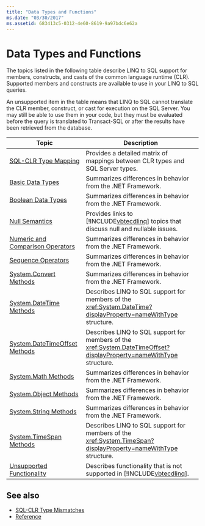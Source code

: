 ```yaml
---
title: "Data Types and Functions"
ms.date: "03/30/2017"
ms.assetid: 683413c5-0312-4e60-8619-9a97bdc6e62a
---
```

# Data Types and Functions
The topics listed in the following table describe LINQ to SQL support for members, constructs, and casts of the common language runtime (CLR). Supported members and constructs are available to use in your LINQ to SQL queries.  
  
 An unsupported item in the table means that LINQ to SQL cannot translate the CLR member, construct, or cast for execution on the SQL Server. You may still be able to use them in your code, but they must be evaluated before the query is translated to Transact-SQL or after the results have been retrieved from the database.  
  
|Topic|Description|  
|-----------|-----------------|  
|[SQL-CLR Type Mapping](sql-clr-type-mapping.md)|Provides a detailed matrix of mappings between CLR types and SQL Server types.|  
|[Basic Data Types](basic-data-types.md)|Summarizes differences in behavior from the .NET Framework.|  
|[Boolean Data Types](boolean-data-types.md)|Summarizes differences in behavior from the .NET Framework.|  
|[Null Semantics](null-semantics.md)|Provides links to [!INCLUDE[vbtecdlinq](../../../../../../includes/vbtecdlinq-md.md)] topics that discuss null and nullable issues.|  
|[Numeric and Comparison Operators](numeric-and-comparison-operators.md)|Summarizes differences in behavior from the .NET Framework.|  
|[Sequence Operators](sequence-operators.md)|Summarizes differences in behavior from the .NET Framework.|  
|[System.Convert Methods](system-convert-methods.md)|Summarizes differences in behavior from the .NET Framework.|  
|[System.DateTime Methods](system-datetime-methods.md)|Describes LINQ to SQL support for members of the <xref:System.DateTime?displayProperty=nameWithType> structure.|  
|[System.DateTimeOffset Methods](system-datetimeoffset-methods.md)|Describes LINQ to SQL support for members of the <xref:System.DateTimeOffset?displayProperty=nameWithType> structure.|  
|[System.Math Methods](system-math-methods.md)|Summarizes differences in behavior from the .NET Framework.|  
|[System.Object Methods](system-object-methods.md)|Summarizes differences in behavior from the .NET Framework.|  
|[System.String Methods](system-string-methods.md)|Summarizes differences in behavior from the .NET Framework.|  
|[System.TimeSpan Methods](system-timespan-methods.md)|Describes LINQ to SQL support for members of the <xref:System.TimeSpan?displayProperty=nameWithType> structure.|  
|[Unsupported Functionality](unsupported-functionality.md)|Describes functionality that is not supported in [!INCLUDE[vbtecdlinq](../../../../../../includes/vbtecdlinq-md.md)].|  
  
## See also

- [SQL-CLR Type Mismatches](sql-clr-type-mismatches.md)
- [Reference](reference.md)
